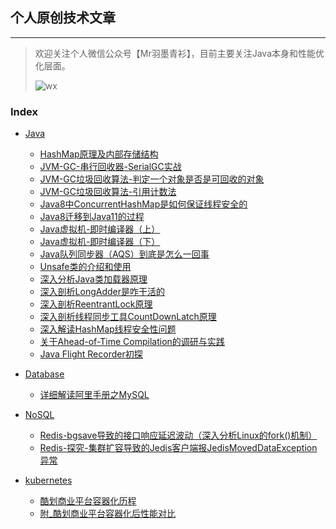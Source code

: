 ## 个人原创技术文章

---



> 欢迎关注个人微信公众号【Mr羽墨青衫】，目前主要关注Java本身和性能优化层面。
>
> ![wx](http://feathers.zrbcool.top/image/%E5%85%AC%E4%BC%97%E5%8F%B7%E4%BA%8C%E7%BB%B4%E7%A0%81.jpg)

### Index
* [Java](https://github.com/Lord-X/awesome-it-blog/tree/master/java)
   * [HashMap原理及内部存储结构](https://github.com/Lord-X/awesome-it-blog/blob/master/java/HashMap%E5%8E%9F%E7%90%86%E5%8F%8A%E5%86%85%E9%83%A8%E5%AD%98%E5%82%A8%E7%BB%93%E6%9E%84.md)
   * [JVM-GC-串行回收器-SerialGC实战](https://github.com/Lord-X/awesome-it-blog/blob/master/java/JVM-GC-%E4%B8%B2%E8%A1%8C%E5%9B%9E%E6%94%B6%E5%99%A8-SerialGC%E5%AE%9E%E6%88%98.md)
   * [JVM-GC垃圾回收算法-判定一个对象是否是可回收的对象](https://github.com/Lord-X/awesome-it-blog/blob/master/java/JVM-GC%E5%9E%83%E5%9C%BE%E5%9B%9E%E6%94%B6%E7%AE%97%E6%B3%95-%E5%88%A4%E5%AE%9A%E4%B8%80%E4%B8%AA%E5%AF%B9%E8%B1%A1%E6%98%AF%E5%90%A6%E6%98%AF%E5%8F%AF%E5%9B%9E%E6%94%B6%E7%9A%84%E5%AF%B9%E8%B1%A1.md)
   * [JVM-GC垃圾回收算法-引用计数法](https://github.com/Lord-X/awesome-it-blog/blob/master/java/JVM-GC%E5%9E%83%E5%9C%BE%E5%9B%9E%E6%94%B6%E7%AE%97%E6%B3%95-%E5%BC%95%E7%94%A8%E8%AE%A1%E6%95%B0%E6%B3%95.md)
   * [Java8中ConcurrentHashMap是如何保证线程安全的](https://github.com/Lord-X/awesome-it-blog/blob/master/java/Java8%E4%B8%ADConcurrentHashMap%E6%98%AF%E5%A6%82%E4%BD%95%E4%BF%9D%E8%AF%81%E7%BA%BF%E7%A8%8B%E5%AE%89%E5%85%A8%E7%9A%84.md)
   * [Java8迁移到Java11的过程](https://github.com/Lord-X/awesome-it-blog/blob/master/java/Java8%E8%BF%81%E7%A7%BB%E5%88%B0Java11%E7%9A%84%E8%BF%87%E7%A8%8B.md)
   * [Java虚拟机-即时编译器（上）](https://github.com/Lord-X/awesome-it-blog/blob/master/java/Java%E8%99%9A%E6%8B%9F%E6%9C%BA-%E5%8D%B3%E6%97%B6%E7%BC%96%E8%AF%91%E5%99%A8%EF%BC%88%E4%B8%8A%EF%BC%89.md)
   * [Java虚拟机-即时编译器（下）](https://github.com/Lord-X/awesome-it-blog/blob/master/java/Java%E8%99%9A%E6%8B%9F%E6%9C%BA-%E5%8D%B3%E6%97%B6%E7%BC%96%E8%AF%91%E5%99%A8%EF%BC%88%E4%B8%8B%EF%BC%89.md)
   * [Java队列同步器（AQS）到底是怎么一回事](https://github.com/Lord-X/awesome-it-blog/blob/master/java/Java%E9%98%9F%E5%88%97%E5%90%8C%E6%AD%A5%E5%99%A8%EF%BC%88AQS%EF%BC%89%E5%88%B0%E5%BA%95%E6%98%AF%E6%80%8E%E4%B9%88%E4%B8%80%E5%9B%9E%E4%BA%8B.md)
   * [Unsafe类的介绍和使用](https://github.com/Lord-X/awesome-it-blog/blob/master/java/Unsafe%E7%B1%BB%E7%9A%84%E4%BB%8B%E7%BB%8D%E5%92%8C%E4%BD%BF%E7%94%A8.md)
   * [深入分析Java类加载器原理](https://github.com/Lord-X/awesome-it-blog/blob/master/java/%E6%B7%B1%E5%85%A5%E5%88%86%E6%9E%90Java%E7%B1%BB%E5%8A%A0%E8%BD%BD%E5%99%A8%E5%8E%9F%E7%90%86.md)
   * [深入剖析LongAdder是咋干活的](https://github.com/Lord-X/awesome-it-blog/blob/master/java/%E6%B7%B1%E5%85%A5%E5%89%96%E6%9E%90LongAdder%E6%98%AF%E5%92%8B%E5%B9%B2%E6%B4%BB%E7%9A%84.md)
   * [深入剖析ReentrantLock原理](https://github.com/Lord-X/awesome-it-blog/blob/master/java/%E6%B7%B1%E5%85%A5%E5%89%96%E6%9E%90ReentrantLock%E5%8E%9F%E7%90%86.md)
   * [深入剖析线程同步工具CountDownLatch原理](https://github.com/Lord-X/awesome-it-blog/blob/master/java/%E6%B7%B1%E5%85%A5%E5%89%96%E6%9E%90%E7%BA%BF%E7%A8%8B%E5%90%8C%E6%AD%A5%E5%B7%A5%E5%85%B7CountDownLatch%E5%8E%9F%E7%90%86.md)
   * [深入解读HashMap线程安全性问题](https://github.com/Lord-X/awesome-it-blog/blob/master/java/%E6%B7%B1%E5%85%A5%E8%A7%A3%E8%AF%BBHashMap%E7%BA%BF%E7%A8%8B%E5%AE%89%E5%85%A8%E6%80%A7%E9%97%AE%E9%A2%98.md)
   * [关于Ahead-of-Time Compilation的调研与实践](https://github.com/Lord-X/awesome-it-blog/blob/master/java/%E5%85%B3%E4%BA%8EAhead-of-Time%20Compilation%E7%9A%84%E8%B0%83%E7%A0%94%E4%B8%8E%E5%AE%9E%E8%B7%B5.md)
   * [Java Flight Recorder初探](https://github.com/Lord-X/awesome-it-blog/blob/master/java/Java%20Flight%20Recorder%E5%88%9D%E6%8E%A2.md)
   
* [Database](https://github.com/Lord-X/awesome-it-blog/tree/master/DB)
   * [详细解读阿里手册之MySQL](https://github.com/Lord-X/awesome-it-blog/blob/master/DB/%E8%AF%A6%E7%BB%86%E8%A7%A3%E8%AF%BB%E9%98%BF%E9%87%8C%E6%89%8B%E5%86%8C%E4%B9%8BMySQL.md)

* [NoSQL](https://github.com/Lord-X/awesome-it-blog/tree/master/NoSQL)
   * [Redis-bgsave导致的接口响应延迟波动（深入分析Linux的fork()机制）](https://github.com/Lord-X/awesome-it-blog/blob/master/NoSQL/Redis-bgsave%E5%AF%BC%E8%87%B4%E7%9A%84%E6%8E%A5%E5%8F%A3%E5%93%8D%E5%BA%94%E5%BB%B6%E8%BF%9F%E6%B3%A2%E5%8A%A8%EF%BC%88%E6%B7%B1%E5%85%A5%E5%88%86%E6%9E%90Linux%E7%9A%84fork()%E6%9C%BA%E5%88%B6%EF%BC%89.md)
   * [Redis-探究-集群扩容导致的Jedis客户端报JedisMovedDataException异常](https://github.com/Lord-X/awesome-it-blog/blob/master/NoSQL/Redis-%E6%8E%A2%E7%A9%B6-%E9%9B%86%E7%BE%A4%E6%89%A9%E5%AE%B9%E5%AF%BC%E8%87%B4%E7%9A%84Jedis%E5%AE%A2%E6%88%B7%E7%AB%AF%E6%8A%A5JedisMovedDataException%E5%BC%82%E5%B8%B8.md)

* [kubernetes](https://github.com/Lord-X/awesome-it-blog/tree/master/k8s)
   * [酷划商业平台容器化历程](https://github.com/Lord-X/awesome-it-blog/blob/master/k8s/%E9%85%B7%E5%88%92%E5%95%86%E4%B8%9A%E5%B9%B3%E5%8F%B0%E5%AE%B9%E5%99%A8%E5%8C%96%E5%8E%86%E7%A8%8B.md)
   * [附_酷划商业平台容器化后性能对比](https://github.com/Lord-X/awesome-it-blog/blob/master/k8s/%E9%99%84_%E9%85%B7%E5%88%92%E5%95%86%E4%B8%9A%E5%B9%B3%E5%8F%B0%E5%AE%B9%E5%99%A8%E5%8C%96%E5%90%8E%E6%80%A7%E8%83%BD%E5%AF%B9%E6%AF%94.md)
